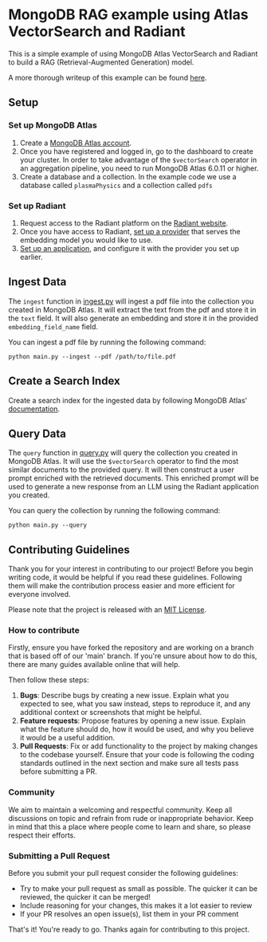 # MongoDB RAG example using Atlas VectorSearch and Radiant
This is a simple example of using MongoDB Atlas VectorSearch and Radiant to build a RAG (Retrieval-Augmented Generation) model. 

A more thorough writeup of this example can be found [here](https://radiantai.com/blog/rag-mongo-step-by-step).

## Setup

### Set up MongoDB Atlas
1. Create a [MongoDB Atlas account](https://www.mongodb.com/cloud/atlas/register).
2. Once you have registered and logged in, go to the dashboard to create your cluster. In order to take advantage of the `$vectorSearch` operator in an aggregation pipeline, you need to run MongoDB Atlas 6.0.11 or higher. 
3. Create a database and a collection. In the example code we use a database called `plasmaPhysics` and a collection called `pdfs`

### Set up Radiant
1. Request access to the Radiant platform on the [Radiant website](https://www.radiantai.com/?show_signup).
2. Once you have access to Radiant, [set up a provider](https://docs.radiantai.com/docs/tutorials/connect-to-a-provider) that serves the embedding model you would like to use.
3. [Set up an application](https://docs.radiantai.com/docs/tutorials/migrate-an-app), and configure it with the provider you set up earlier. 


## Ingest Data

The `ingest` function in [ingest.py](./ingest.py) will ingest a pdf file into the collection you created in MongoDB Atlas. It will extract the text from the pdf and store it in the `text` field. It will also generate an embedding and store it in the provided `embedding_field_name` field.

You can ingest a pdf file by running the following command:

```
python main.py --ingest --pdf /path/to/file.pdf
```


## Create a Search Index

Create a search index for the ingested data by following MongoDB Atlas' [documentation](https://docs.atlas.mongodb.com/atlas-search/tutorial/create-index/).


## Query Data

The `query` function in [query.py](./search.py) will query the collection you created in MongoDB Atlas. 
It will use the `$vectorSearch` operator to find the most similar documents to the provided query. It will then construct a user prompt enriched with the retrieved documents. 
This enriched prompt will be used to generate a new response from an LLM using the Radiant application you created. 

You can query the collection by running the following command:

```
python main.py --query
```



## Contributing Guidelines

Thank you for your interest in contributing to our project! Before you begin writing code, it would be helpful if you read these guidelines. Following them will make the contribution process easier and more efficient for everyone involved.

Please note that the project is released with an [MIT License](https://opensource.org/licenses/MIT).

### How to contribute

Firstly, ensure you have forked the repository and are working on a branch that is based off of our 'main' branch. If you're unsure about how to do this, there are many guides available online that will help.

Then follow these steps:
  1. **Bugs**: Describe bugs by creating a new issue. Explain what you expected to see, what you saw instead, steps to reproduce it, and any additional context or screenshots that might be helpful.
  2. **Feature requests**: Propose features by opening a new issue. Explain what the feature should do, how it would be used, and why you believe it would be a useful addition.
  3. **Pull Requests**: Fix or add functionality to the project by making changes to the codebase yourself. Ensure that your code is following the coding standards outlined in the next section and make sure all tests pass before submitting a PR.

### Community

We aim to maintain a welcoming and respectful community. Keep all discussions on topic and refrain from rude or inappropriate behavior. Keep in mind that this a place where people come to learn and share, so please respect their efforts.

### Submitting a Pull Request

Before you submit your pull request consider the following guidelines:

  - Try to make your pull request as small as possible. The quicker it can be reviewed, the quicker it can be merged!
  - Include reasoning for your changes, this makes it a lot easier to review
  - If your PR resolves an open issue(s), list them in your PR comment

That's it! You're ready to go. Thanks again for contributing to this project.
